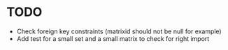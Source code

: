# TODO

* Check foreign key constraints (matrixid should not be null for example)
* Add test for a small set  and a small matrix to check for right import
